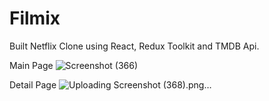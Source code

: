 # Filmix
Built Netflix Clone using React, Redux Toolkit and TMDB Api.

Main Page
![Screenshot (366)](https://user-images.githubusercontent.com/69466504/236684544-fd69d769-c80a-467a-9dd2-52690f672359.png)

Detail Page
![Uploading Screenshot (368).png…]()

